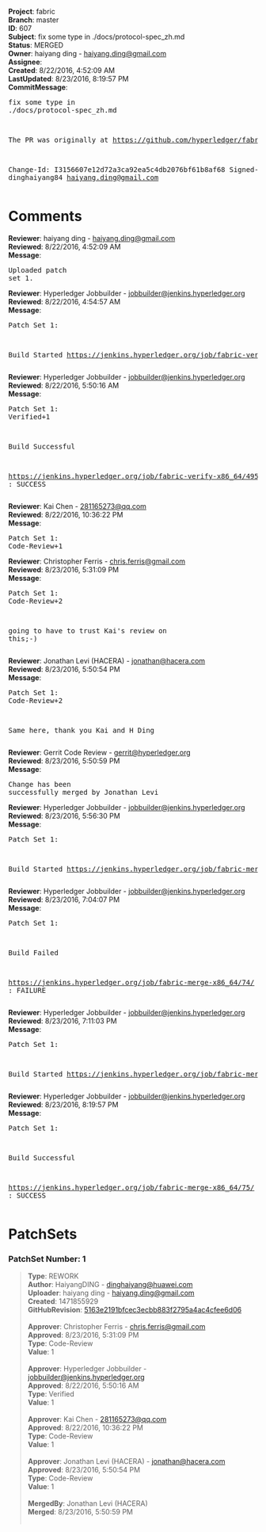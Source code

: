 <strong>Project</strong>: fabric<br><strong>Branch</strong>: master<br><strong>ID</strong>: 607<br><strong>Subject</strong>: fix some type in ./docs/protocol-spec_zh.md<br><strong>Status</strong>: MERGED<br><strong>Owner</strong>: haiyang ding - haiyang.ding@gmail.com<br><strong>Assignee</strong>:<br><strong>Created</strong>: 8/22/2016, 4:52:09 AM<br><strong>LastUpdated</strong>: 8/23/2016, 8:19:57 PM<br><strong>CommitMessage</strong>:<br><pre>fix some type in ./docs/protocol-spec_zh.md

The PR was originally at https://github.com/hyperledger/fabric/pull/2331:wq

Change-Id: I3156607e12d72a3ca92ea5c4db2076bf61b8af68
Signed-off-by: dinghaiyang84 <haiyang.ding@gmail.com>
</pre><h1>Comments</h1><strong>Reviewer</strong>: haiyang ding - haiyang.ding@gmail.com<br><strong>Reviewed</strong>: 8/22/2016, 4:52:09 AM<br><strong>Message</strong>: <pre>Uploaded patch set 1.</pre><strong>Reviewer</strong>: Hyperledger Jobbuilder - jobbuilder@jenkins.hyperledger.org<br><strong>Reviewed</strong>: 8/22/2016, 4:54:57 AM<br><strong>Message</strong>: <pre>Patch Set 1:

Build Started https://jenkins.hyperledger.org/job/fabric-verify-x86_64/495/</pre><strong>Reviewer</strong>: Hyperledger Jobbuilder - jobbuilder@jenkins.hyperledger.org<br><strong>Reviewed</strong>: 8/22/2016, 5:50:16 AM<br><strong>Message</strong>: <pre>Patch Set 1: Verified+1

Build Successful 

https://jenkins.hyperledger.org/job/fabric-verify-x86_64/495/ : SUCCESS</pre><strong>Reviewer</strong>: Kai Chen - 281165273@qq.com<br><strong>Reviewed</strong>: 8/22/2016, 10:36:22 PM<br><strong>Message</strong>: <pre>Patch Set 1: Code-Review+1</pre><strong>Reviewer</strong>: Christopher Ferris - chris.ferris@gmail.com<br><strong>Reviewed</strong>: 8/23/2016, 5:31:09 PM<br><strong>Message</strong>: <pre>Patch Set 1: Code-Review+2

going to have to trust Kai's review on this;-)</pre><strong>Reviewer</strong>: Jonathan Levi (HACERA) - jonathan@hacera.com<br><strong>Reviewed</strong>: 8/23/2016, 5:50:54 PM<br><strong>Message</strong>: <pre>Patch Set 1: Code-Review+2

Same here, thank you Kai and H Ding</pre><strong>Reviewer</strong>: Gerrit Code Review - gerrit@hyperledger.org<br><strong>Reviewed</strong>: 8/23/2016, 5:50:59 PM<br><strong>Message</strong>: <pre>Change has been successfully merged by Jonathan Levi</pre><strong>Reviewer</strong>: Hyperledger Jobbuilder - jobbuilder@jenkins.hyperledger.org<br><strong>Reviewed</strong>: 8/23/2016, 5:56:30 PM<br><strong>Message</strong>: <pre>Patch Set 1:

Build Started https://jenkins.hyperledger.org/job/fabric-merge-x86_64/74/</pre><strong>Reviewer</strong>: Hyperledger Jobbuilder - jobbuilder@jenkins.hyperledger.org<br><strong>Reviewed</strong>: 8/23/2016, 7:04:07 PM<br><strong>Message</strong>: <pre>Patch Set 1:

Build Failed 

https://jenkins.hyperledger.org/job/fabric-merge-x86_64/74/ : FAILURE</pre><strong>Reviewer</strong>: Hyperledger Jobbuilder - jobbuilder@jenkins.hyperledger.org<br><strong>Reviewed</strong>: 8/23/2016, 7:11:03 PM<br><strong>Message</strong>: <pre>Patch Set 1:

Build Started https://jenkins.hyperledger.org/job/fabric-merge-x86_64/75/</pre><strong>Reviewer</strong>: Hyperledger Jobbuilder - jobbuilder@jenkins.hyperledger.org<br><strong>Reviewed</strong>: 8/23/2016, 8:19:57 PM<br><strong>Message</strong>: <pre>Patch Set 1:

Build Successful 

https://jenkins.hyperledger.org/job/fabric-merge-x86_64/75/ : SUCCESS</pre><h1>PatchSets</h1><h3>PatchSet Number: 1</h3><blockquote><strong>Type</strong>: REWORK<br><strong>Author</strong>: HaiyangDING - dinghaiyang@huawei.com<br><strong>Uploader</strong>: haiyang ding - haiyang.ding@gmail.com<br><strong>Created</strong>: 1471855929<br><strong>GitHubRevision</strong>: [5163e2191bfcec3ecbb883f2795a4ac4cfee6d06](https://github.com/hyperledger/fabric/commit/5163e2191bfcec3ecbb883f2795a4ac4cfee6d06)<br><br><strong>Approver</strong>: Christopher Ferris - chris.ferris@gmail.com<br><strong>Approved</strong>: 8/23/2016, 5:31:09 PM<br><strong>Type</strong>: Code-Review<br><strong>Value</strong>: 1<br><br><strong>Approver</strong>: Hyperledger Jobbuilder - jobbuilder@jenkins.hyperledger.org<br><strong>Approved</strong>: 8/22/2016, 5:50:16 AM<br><strong>Type</strong>: Verified<br><strong>Value</strong>: 1<br><br><strong>Approver</strong>: Kai Chen - 281165273@qq.com<br><strong>Approved</strong>: 8/22/2016, 10:36:22 PM<br><strong>Type</strong>: Code-Review<br><strong>Value</strong>: 1<br><br><strong>Approver</strong>: Jonathan Levi (HACERA) - jonathan@hacera.com<br><strong>Approved</strong>: 8/23/2016, 5:50:54 PM<br><strong>Type</strong>: Code-Review<br><strong>Value</strong>: 1<br><br><strong>MergedBy</strong>: Jonathan Levi (HACERA)<br><strong>Merged</strong>: 8/23/2016, 5:50:59 PM<br><br></blockquote>